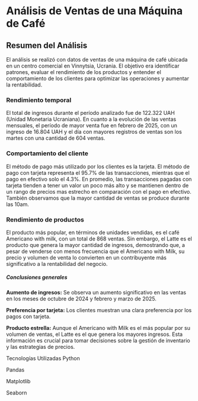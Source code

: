 # Análisis de Ventas de una Máquina de Café
## Resumen del Análisis
El análisis se realizó con datos de ventas de una máquina de café ubicada en un centro comercial en Vinnytsia, Ucrania. El objetivo era identificar patrones, evaluar el rendimiento de los productos y entender el comportamiento de los clientes para optimizar las operaciones y aumentar la rentabilidad.

### Rendimiento temporal
El total de ingresos durante el período analizado fue de 122.322 UAH (Unidad Monetaria Ucraniana). En cuanto a la evolución de las ventas mensuales, el período de mayor venta fue en febrero de 2025, con un ingreso de 16.804 UAH y el día con mayores registros de ventas son los martes con una cantidad de 604 ventas.

### Comportamiento del cliente
El método de pago más utilizado por los clientes es la tarjeta. El método de pago con tarjeta representa el 95.7% de las transacciones, mientras que el pago en efectivo solo el 4.3%. En promedio, las transacciones pagadas con tarjeta tienden a tener un valor un poco más alto y se mantienen dentro de un rango de precios mas estrecho en comparación con el pago en efectivo. También observamos que la mayor cantidad de ventas se produce durante las 10am.

### Rendimiento de productos
El producto más popular, en términos de unidades vendidas, es el café Americano with milk, con un total de 868 ventas. Sin embargo, el Latte es el producto que genera la mayor cantidad de ingresos, demostrando que, a pesar de venderse con menos frecuencia que el Americano with Milk, su precio y volumen de venta lo convierten en un contribuyente más significativo a la rentabilidad del negocio.

##### **Conclusiones generales**
**Aumento de ingresos:** Se observa un aumento significativo en las ventas en los meses de octubre de 2024 y febrero y marzo de 2025.

**Preferencia por tarjeta:** Los clientes muestran una clara preferencia por los pagos con tarjeta.

**Producto estrella:** Aunque el Americano with Milk es el más popular por su volumen de ventas, el Latte es el que genera los mayores ingresos. Esta información es crucial para tomar decisiones sobre la gestión de inventario y las estrategias de precios.

Tecnologías Utilizadas
Python

Pandas

Matplotlib

Seaborn

